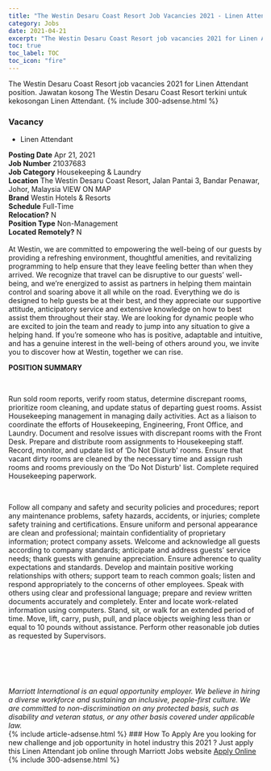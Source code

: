 ```yaml
---
title: "The Westin Desaru Coast Resort Job Vacancies 2021 - Linen Attendant" 
category: Jobs 
date: 2021-04-21 
excerpt: "The Westin Desaru Coast Resort job vacancies 2021 for Linen Attendant position. Jawatan kosong The Westin Desaru Coast Resort terkini untuk kekosongan Linen Attendant." 
toc: true 
toc_label: TOC 
toc_icon: "fire" 
--- 
```


The Westin Desaru Coast Resort job vacancies 2021 for Linen Attendant position. Jawatan kosong The Westin Desaru Coast Resort terkini untuk kekosongan Linen Attendant. 
{% include 300-adsense.html %} 
### Vacancy 
- Linen Attendant 
<div><div><b>Posting Date</b> Apr 21, 2021<br><b>Job Number</b> 21037683<br><b>Job Category</b> Housekeeping &amp; Laundry<br><b>Location</b> The Westin Desaru Coast Resort, Jalan Pantai 3, Bandar Penawar, Johor, Malaysia VIEW ON MAP<br><b>Brand</b> Westin Hotels &amp; Resorts<br><b>Schedule</b> Full-Time<br><b>Relocation?</b> N<br><b>Position Type</b> Non-Management<br><b>Located Remotely?</b> N<br><br>At Westin, we are committed to empowering the well-being of our guests by providing a refreshing environment, thoughtful amenities, and revitalizing programming to help ensure that they leave feeling better than when they arrived. We recognize that travel can be disruptive to our guests&#8217; well-being, and we&#8217;re energized to assist as partners in helping them maintain control and soaring above it all while on the road. Everything we do is designed to help guests be at their best, and they appreciate our supportive attitude, anticipatory service and extensive knowledge on how to best assist them throughout their stay. We are looking for dynamic people who are excited to join the team and ready to jump into any situation to give a helping hand. If you&#8217;re someone who has is positive, adaptable and intuitive, and has a genuine interest in the well-being of others around you, we invite you to discover how at Westin, together we can rise.<br></div><div> <p><strong>POSITION SUMMARY</strong></p> <p>&#160;</p> <p>Run sold room reports, verify room status, determine discrepant rooms, prioritize room cleaning, and update status of departing guest rooms. Assist Housekeeping management in managing daily activities. Act as a liaison to coordinate the efforts of Housekeeping, Engineering, Front Office, and Laundry. Document and resolve issues with discrepant rooms with the Front Desk. Prepare and distribute room assignments to Housekeeping staff. Record, monitor, and update list of &#8216;Do Not Disturb' rooms. Ensure that vacant dirty rooms are cleaned by the necessary time and assign rush rooms and rooms previously on the &#8216;Do Not Disturb' list. Complete required Housekeeping paperwork.</p> <p>&#160;</p> <p>Follow all company and safety and security policies and procedures; report any maintenance problems, safety hazards, accidents, or injuries; complete safety training and certifications. Ensure uniform and personal appearance are clean and professional; maintain confidentiality of proprietary information; protect company assets. Welcome and acknowledge all guests according to company standards; anticipate and address guests&#8217; service needs; thank guests with genuine appreciation. Ensure adherence to quality expectations and standards. Develop and maintain positive working relationships with others; support team to reach common goals; listen and respond appropriately to the concerns of other employees. Speak with others using clear and professional language; prepare and review written documents accurately and completely. Enter and locate work-related information using computers. Stand, sit, or walk for an extended period of time. Move, lift, carry, push, pull, and place objects weighing less than or equal to 10 pounds without assistance. Perform other reasonable job duties as requested by Supervisors.</p> <p>&#160;</p> <p>&#160;</p> </div> <div> &#160;</div> <em>Marriott International is an equal opportunity employer.&#160;We believe in hiring a diverse workforce and sustaining an inclusive, people-first culture.&#160;We are committed to non-discrimination on&#160;any&#160;protected&#160;basis, such as disability and veteran status, or any other basis covered under applicable law.</em><br></div> 
{% include article-adsense.html %} 
### How To Apply 
Are you looking for new challenge and job opportunity in hotel industry this 2021 ?
Just apply this Linen Attendant job online through Marriott Jobs website 
<a href="https://jobs.marriott.com/marriott/jobs/21037683?lang=en-us" class="btn btn--info" target="_blank" rel="nofollow noopenner">Apply Online</a> 
{% include 300-adsense.html %} 